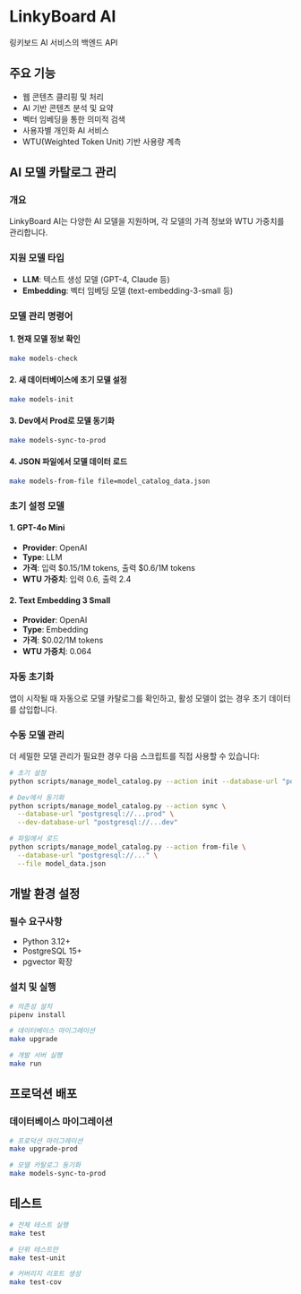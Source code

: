 # LinkyBoard AI

링키보드 AI 서비스의 백엔드 API

## 주요 기능

- 웹 콘텐츠 클리핑 및 처리
- AI 기반 콘텐츠 분석 및 요약
- 벡터 임베딩을 통한 의미적 검색
- 사용자별 개인화 AI 서비스
- WTU(Weighted Token Unit) 기반 사용량 계측

## AI 모델 카탈로그 관리

### 개요

LinkyBoard AI는 다양한 AI 모델을 지원하며, 각 모델의 가격 정보와 WTU 가중치를 관리합니다.

### 지원 모델 타입

- **LLM**: 텍스트 생성 모델 (GPT-4, Claude 등)
- **Embedding**: 벡터 임베딩 모델 (text-embedding-3-small 등)

### 모델 관리 명령어

#### 1. 현재 모델 정보 확인

```bash
make models-check
```

#### 2. 새 데이터베이스에 초기 모델 설정

```bash
make models-init
```

#### 3. Dev에서 Prod로 모델 동기화

```bash
make models-sync-to-prod
```

#### 4. JSON 파일에서 모델 데이터 로드

```bash
make models-from-file file=model_catalog_data.json
```

### 초기 설정 모델

#### 1. GPT-4o Mini

- **Provider**: OpenAI
- **Type**: LLM
- **가격**: 입력 $0.15/1M tokens, 출력 $0.6/1M tokens
- **WTU 가중치**: 입력 0.6, 출력 2.4

#### 2. Text Embedding 3 Small

- **Provider**: OpenAI
- **Type**: Embedding
- **가격**: $0.02/1M tokens
- **WTU 가중치**: 0.064

### 자동 초기화

앱이 시작될 때 자동으로 모델 카탈로그를 확인하고, 활성 모델이 없는 경우 초기 데이터를 삽입합니다.

### 수동 모델 관리

더 세밀한 모델 관리가 필요한 경우 다음 스크립트를 직접 사용할 수 있습니다:

```bash
# 초기 설정
python scripts/manage_model_catalog.py --action init --database-url "postgresql://..."

# Dev에서 동기화
python scripts/manage_model_catalog.py --action sync \
  --database-url "postgresql://...prod" \
  --dev-database-url "postgresql://...dev"

# 파일에서 로드
python scripts/manage_model_catalog.py --action from-file \
  --database-url "postgresql://..." \
  --file model_data.json
```

## 개발 환경 설정

### 필수 요구사항

- Python 3.12+
- PostgreSQL 15+
- pgvector 확장

### 설치 및 실행

```bash
# 의존성 설치
pipenv install

# 데이터베이스 마이그레이션
make upgrade

# 개발 서버 실행
make run
```

## 프로덕션 배포

### 데이터베이스 마이그레이션

```bash
# 프로덕션 마이그레이션
make upgrade-prod

# 모델 카탈로그 동기화
make models-sync-to-prod
```

## 테스트

```bash
# 전체 테스트 실행
make test

# 단위 테스트만
make test-unit

# 커버리지 리포트 생성
make test-cov
```
